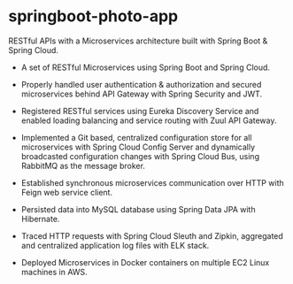 # springboot-photo-app
RESTful APIs with a Microservices architecture built with Spring Boot &amp; Spring Cloud.

- A set of RESTful Microservices using Spring Boot and Spring Cloud.      

- Properly handled user authentication & authorization and secured microservices behind API Gateway with Spring Security and JWT.     

- Registered RESTful services using Eureka Discovery Service and enabled loading balancing and service routing with Zuul API Gateway.    

- Implemented a Git based, centralized configuration store for all microservices with Spring Cloud Config Server and dynamically broadcasted configuration changes with Spring Cloud Bus, using RabbitMQ as the message broker.         

- Established synchronous microservices communication over HTTP with Feign web service client.        

- Persisted data into MySQL database using Spring Data JPA with Hibernate.      

- Traced HTTP requests with Spring Cloud Sleuth and Zipkin, aggregated and centralized application log files with ELK stack.        

- Deployed Microservices in Docker containers on multiple EC2 Linux machines in AWS.        
